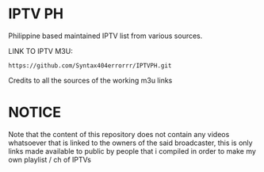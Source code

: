 # IPTV PH
Philippine based maintained IPTV list from various sources.


LINK TO IPTV M3U:
```
https://github.com/Syntax404errorrr/IPTVPH.git
```

Credits to all the sources of the working m3u links 


# NOTICE
Note that the content of this repository does not contain any videos whatsoever that is linked to the owners of the said broadcaster, this is only links made available to public by people that i compiled in order to make my own playlist / ch of IPTVs
